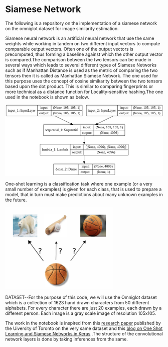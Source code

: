 # Siamese Network

The following is a repository on the implementation of a siamese network on the omniglot dataset for image similarity estimation.

Siamese neural network is an artificial neural network that use the same weights while working in tandem on two different input vectors to compute comparable output vectors. Often one of the output vectors is precomputed, thus forming a baseline against which the other output vector is compared.The comparison between the two tensors can be made in several ways which leads to several different types of Siamese Networks such as if Manhattan Distance is used as the metric of comparing the two tensors then it is called as Manhattan Siamese Network. The one used for this purpose uses the concept of cosine simikarity between the two tensors based upon the dot product. This is similar to comparing fingerprints or more technical as a distance function for Locality-sensitive hashing.The one used in the notebook is shown as below.

![model.png](model_plot.png)

One-shot learning is a classification task where one example (or a very small number of examples) is given for each class, that is used to prepare a model, that in turn must make predictions about many unknown examples in the future.

![one_shot image](one_shot.png)

DATASET--For the purpose of this code, we will use the Omniglot dataset which is a collection of 1623 hand drawn characters from 50 different alphabets. For every character there are just 20 examples, each drawn by a different person. Each image is a gray scale image of resolution 105x105.


The work in the notebook is inspired from this [research paper](http://www.cs.utoronto.ca/~gkoch/files/msc-thesis.pdf) published by the Uiversity of Toronto on the very same dataset and this [blog on One Shot Learning and Siamese Networks in Keras](https://sorenbouma.github.io/blog/oneshot/) .The structure of the convolutional network layers is done by taking inferences from the same.
